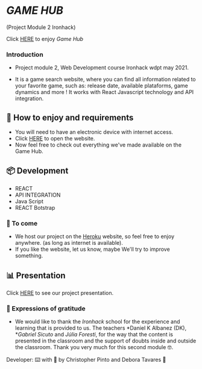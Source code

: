 # *GAME HUB*

(Project Module 2 Ironhack)

 Click [HERE](https://project2gamehub.herokuapp.com/
) to enjoy *Game Hub*

### Introduction

* Project module 2, Web Development course Ironhack wdpt may 2021.
    
* It is a game search website, where you can find all information related to your favorite game, such as: release date, available plataforms, game dynamics and more ! It works with React Javascript technology and API integration.

## 🚀 How to enjoy and requirements

* You will need to have an electronic device with internet access.
* Click [HERE](https://project2gamehub.herokuapp.com/
) to open the website.
* Now feel free to check out everything we've made available on the Game Hub.

## 📦 Development

* REACT 
* API INTEGRATION
* Java Script
* REACT Botstrap

### 📌 To come

* We host our project on the [Heroku](https://www.heroku.com/) website, so feel free to enjoy anywhere. (as long as internet is available).
* If you like the website, let us know, maybe We'll try to improve something.

## 📊 Presentation

Click [HERE](https://slides.com/deboraaguiartavares/gamehub-project-02-ironhack/fullscreen) to see our project presentation.

### 🎁 Expressions of gratitude

* We would like to thank the *Ironhack* school for the experience and learning that is provided to us.
The teachers *Daniel K Albanez (DK), **Gabriel Sicuto* and *Júlia Foresti*, for the way that the content is presented in the classroom and the support of doubts inside and outside the classroom.
Thank you very much for this second module 🤓.

Developer: ⌨️ with 💜 by Christopher Pinto and Debora Tavares 👊
